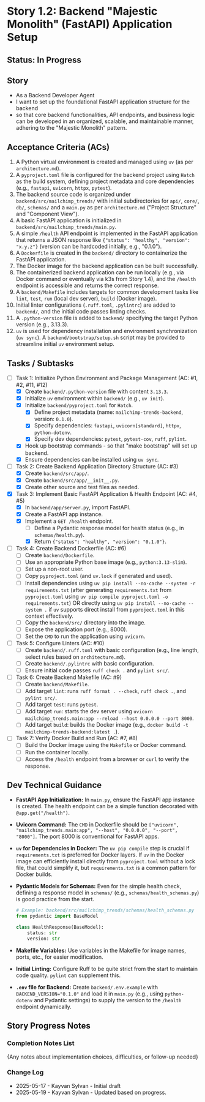# Story 1.2: Backend "Majestic Monolith" (FastAPI) Application Setup

## Status: In Progress

## Story

- As a Backend Developer Agent
- I want to set up the foundational FastAPI application structure for the backend
- so that core backend functionalities, API endpoints, and business logic can be developed in an organized, scalable, and maintainable manner, adhering to the "Majestic Monolith" pattern.

## Acceptance Criteria (ACs)

1. A Python virtual environment is created and managed using `uv` (as per `architecture.md`).
2. A `pyproject.toml` file is configured for the backend project using `Hatch` as the build system, defining project metadata and core dependencies (e.g., `fastapi`, `uvicorn`, `httpx`, `pytest`).
3. The backend source code is organized under `backend/src/mailchimp_trends/` with initial subdirectories for `api/`, `core/`, `db/`, `schemas/` and a `main.py` as per `architecture.md` ("Project Structure" and "Component View").
4. A basic FastAPI application is initialized in `backend/src/mailchimp_trends/main.py`.
5. A simple `/health` API endpoint is implemented in the FastAPI application that returns a JSON response like `{"status": "healthy", "version": "x.y.z"}` (version can be hardcoded initially, e.g., "0.1.0").
6. A `Dockerfile` is created in the `backend/` directory to containerize the FastAPI application.
7. The Docker image for the backend application can be built successfully.
8. The containerized backend application can be run locally (e.g., via Docker command or eventually via k3s from Story 1.4), and the `/health` endpoint is accessible and returns the correct response.
9. A `backend/Makefile` includes targets for common development tasks like `lint`, `test`, `run` (local dev server), `build` (Docker image).
10. Initial linter configurations (`.ruff.toml`, `.pylintrc`) are added to `backend/`, and the initial code passes linting checks.
11. A `.python-version` file is added to `backend/` specifying the target Python version (e.g., 3.13.3).
12. `uv` is used for dependency installation and environment synchronization (`uv sync`). A `backend/bootstrap/setup.sh` script may be provided to streamline initial `uv` environment setup.

## Tasks / Subtasks

- [ ] Task 1: Initialize Python Environment and Package Management (AC: #1, #2, #11, #12)
  - [x] Create `backend/.python-version` file with content `3.13.3`.
  - [x] Initialize `uv` environment within `backend/` (e.g., `uv init`).
  - [x] Initialize `backend/pyproject.toml` for `Hatch`.
    - [x] Define project metadata (name: `mailchimp-trends-backend`, version: `0.1.0`).
    - [x] Specify dependencies: `fastapi`, `uvicorn[standard]`, `httpx`, `python-dotenv`.
    - [x] Specify dev dependencies: `pytest`, `pytest-cov`, `ruff`, `pylint`.
  - [x] Hook up bootstrap commands - so that "make bootstrap" will set up backend.
  - [x] Ensure dependencies can be installed using `uv sync`.
- [ ] Task 2: Create Backend Application Directory Structure (AC: #3)
  - [x] Create `backend/src/app/`.
  - [x] Create `backend/src/app/__init__.py`.
  - [x] Create other source and test files as needed.
- [x] Task 3: Implement Basic FastAPI Application & Health Endpoint (AC: #4, #5)
  - [x] In `backend/app/server.py`, import FastAPI.
  - [x] Create a FastAPI app instance.
  - [x] Implement a `GET /health` endpoint.
    - [ ] Define a Pydantic response model for health status (e.g., in `schemas/health.py`).
    - [x] Return `{"status": "healthy", "version": "0.1.0"}`.
- [ ] Task 4: Create Backend Dockerfile (AC: #6)
  - [ ] Create `backend/Dockerfile`.
  - [ ] Use an appropriate Python base image (e.g., `python:3.13-slim`).
  - [ ] Set up a non-root user.
  - [ ] Copy `pyproject.toml` (and `uv.lock` if generated and used).
  - [ ] Install dependencies using `uv pip install --no-cache --system -r requirements.txt` (after generating `requirements.txt` from `pyproject.toml` using `uv pip compile pyproject.toml -o requirements.txt`) OR directly using `uv pip install --no-cache --system .` if `uv` supports direct install from `pyproject.toml` in this context effectively.
  - [ ] Copy the `backend/src/` directory into the image.
  - [ ] Expose the application port (e.g., 8000).
  - [ ] Set the `CMD` to run the application using `uvicorn`.
- [ ] Task 5: Configure Linters (AC: #10)
  - [ ] Create `backend/.ruff.toml` with basic configuration (e.g., line length, select rules based on `architecture.md`).
  - [ ] Create `backend/.pylintrc` with basic configuration.
  - [ ] Ensure initial code passes `ruff check .` and `pylint src/`.
- [ ] Task 6: Create Backend Makefile (AC: #9)
  - [ ] Create `backend/Makefile`.
  - [ ] Add target `lint`: runs `ruff format . --check`, `ruff check .`, and `pylint src/`.
  - [ ] Add target `test`: runs `pytest`.
  - [ ] Add target `run`: starts the dev server using `uvicorn mailchimp_trends.main:app --reload --host 0.0.0.0 --port 8000`.
  - [ ] Add target `build`: builds the Docker image (e.g., `docker build -t mailchimp-trends-backend:latest .`).
- [ ] Task 7: Verify Docker Build and Run (AC: #7, #8)
  - [ ] Build the Docker image using the `Makefile` or Docker command.
  - [ ] Run the container locally.
  - [ ] Access the `/health` endpoint from a browser or `curl` to verify the response.

## Dev Technical Guidance

- **FastAPI App Initialization:** In `main.py`, ensure the FastAPI app instance is created. The health endpoint can be a simple function decorated with `@app.get("/health")`.
- **Uvicorn Command:** The `CMD` in Dockerfile should be `["uvicorn", "mailchimp_trends.main:app", "--host", "0.0.0.0", "--port", "8000"]`. The port 8000 is conventional for FastAPI apps.
- **`uv` for Dependencies in Docker:** The `uv pip compile` step is crucial if `requirements.txt` is preferred for Docker layers. If `uv` in the Docker image can efficiently install directly from `pyproject.toml` without a lock file, that could simplify it, but `requirements.txt` is a common pattern for Docker builds.
- **Pydantic Models for Schemas:** Even for the simple health check, defining a response model in `schemas/` (e.g., `schemas/health_schemas.py`) is good practice from the start.

    ```python
    # Example: backend/src/mailchimp_trends/schemas/health_schemas.py
    from pydantic import BaseModel

    class HealthResponse(BaseModel):
        status: str
        version: str
    ```

- **Makefile Variables:** Use variables in the Makefile for image names, ports, etc., for easier modification.

- **Initial Linting:** Configure Ruff to be quite strict from the start to maintain code quality. `pylint` can supplement this.
- **`.env` file for Backend:** Create `backend/.env.example` with `BACKEND_VERSION="0.1.0"` and load it in `main.py` (e.g., using `python-dotenv` and Pydantic settings) to supply the version to the `/health` endpoint dynamically.

## Story Progress Notes

### Completion Notes List

{Any notes about implementation choices, difficulties, or follow-up needed}

### Change Log

- 2025-05-17 - Kayvan Sylvan - Initial draft
- 2025-05-19 - Kayvan Sylvan - Updated based on progress.
